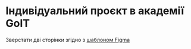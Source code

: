 # Індивідуальний проєкт в академії GoIT
Зверстати дві сторінки згідно з [шаблоном Figma](https://www.figma.com/file/HlpVQT6uvexC2DioAxecvY/Web-Studio-(Version-2.1)?node-id=1%3A3329)
